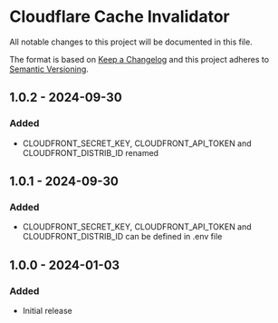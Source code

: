 # Cloudflare Cache Invalidator

All notable changes to this project will be documented in this file.

The format is based on [Keep a Changelog](http://keepachangelog.com/) and this project adheres to [Semantic Versioning](http://semver.org/).


## 1.0.2 - 2024-09-30
### Added
- CLOUDFRONT_SECRET_KEY, CLOUDFRONT_API_TOKEN and CLOUDFRONT_DISTRIB_ID renamed

## 1.0.1 - 2024-09-30
### Added
- CLOUDFRONT_SECRET_KEY, CLOUDFRONT_API_TOKEN and CLOUDFRONT_DISTRIB_ID can be defined in .env file


## 1.0.0 - 2024-01-03
### Added
- Initial release
